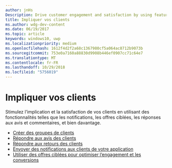 ```yaml
---
author: jnHs
Description: Drive customer engagement and satisfaction by using features like notifications, targeted offers, responding to reviews and feedback, and more.
title: Impliquer vos clients
ms.author: wdg-dev-content
ms.date: 06/19/2017
ms.topic: article
keywords: windows10, uwp
ms.localizationpriority: medium
ms.openlocfilehash: 1612f4d2f2a68c1367980cf5a064ac8712b9073b
ms.sourcegitcommit: 753e0a7160a88830d9908b446ef0907cc71c64e7
ms.translationtype: MT
ms.contentlocale: fr-FR
ms.lasthandoff: 10/29/2018
ms.locfileid: "5756019"
---
```

# <a name="engage-with-your-customers"></a>Impliquer vos clients

Stimulez l’implication et la satisfaction de vos clients en utilisant des fonctionnalités telles que les notifications, les offres ciblées, les réponses aux avis et commentaires, et bien davantage.

-   [Créer des groupes de clients](create-customer-groups.md)
-   [Répondre aux avis des clients](respond-to-customer-reviews.md)
-   [Répondre aux retours des clients](respond-to-customer-feedback.md)
-   [Envoyer des notifications aux clients de votre application](send-push-notifications-to-your-apps-customers.md)
-   [Utiliser des offres ciblées pour optimiser l’engagement et les conversions](use-targeted-offers-to-maximize-engagement-and-conversions.md)

 
